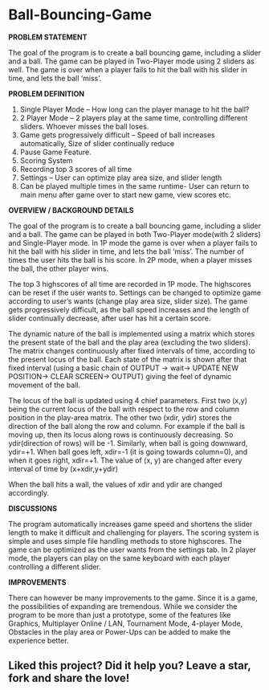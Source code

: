 # Ball-Bouncing-Game

<b> PROBLEM STATEMENT </b>

  The goal of the program is to create a ball bouncing game, including a slider and a ball. The game can be played in
  Two-Player mode using 2 sliders as well. The game is over when a player fails to hit the ball with his slider in time,
  and lets the ball ‘miss’.

<b> PROBLEM DEFINITION </b>

1. Single Player Mode – How long can the player manage to hit the ball?
2. 2 Player Mode – 2 players play at the same time, controlling different sliders. Whoever misses the ball
loses.
3. Game gets progressively difficult – Speed of ball increases automatically, Size of slider continually
reduce
4. Pause Game Feature.
5. Scoring System
6. Recording top 3 scores of all time
7. Settings – User can optimize play area size, and slider length
8. Can be played multiple times in the same runtime- User can return to main menu after game over to start
new game, view scores etc.

<b> OVERVIEW / BACKGROUND DETAILS </b>

  The goal of the program is to create a ball bouncing game, including a slider and a ball. The game can be played in
  both Two-Player mode(with 2 sliders) and Single-Player mode. In 1P mode the game is over when a player fails to
  hit the ball with his slider in time, and lets the ball ‘miss’. The number of times the user hits the ball is his score. In
  2P mode, when a player misses the ball, the other player wins.

  The top 3 highscores of all time are recorded in 1P mode. The highscores can be reset if the user wants to. Settings
  can be changed to optimize game according to user’s wants (change play area size, slider size). The game gets
  progressively difficult, as the ball speed increases and the length of slider continually decrease, after user has hit a
  certain score.

  The dynamic nature of the ball is implemented using a matrix which stores the present state of the ball and the play
  area (excluding the two sliders). The matrix changes continuously after fixed intervals of time, according to the
  present locus of the ball. Each state of the matrix is shown after that fixed interval (using a basic chain of OUTPUT
  -> wait-> UPDATE NEW POSITION-> CLEAR SCREEN-> OUTPUT) giving the feel of dynamic movement of the ball.

  The locus of the ball is updated using 4 chief parameters. First two (x,y) being the current locus of the ball with
  respect to the row and column position in the play-area matrix. The other two (xdir, ydir) stores the direction of the
  ball along the row and column. For example if the ball is moving up, then its locus along rows is continuously
  decreasing. So ydir(direction of rows) will be -1. Similarly, when ball is going downward, ydir=+1. When ball goes
  left, xdir=-1 (it is going towards column=0), and when it goes right, xdir=+1.
  The value of (x, y) are changed after every interval of time by (x+xdir,y+ydir)

  When the ball hits a wall, the values of xdir and ydir are changed accordingly.

  <b> DISCUSSIONS </b>
  
  The program automatically increases game speed and shortens the slider length to make it difficult and challenging
  for players. The scoring system is simple and uses simple file handling methods to store highscores. The game can
  be optimized as the user wants from the settings tab. In 2 player mode, the players can play on the same keyboard
  with each player controlling a different slider.     

<b> IMPROVEMENTS </b>
  
  There can however be many improvements to the game. Since it is a game, the possibilities of expanding are
  tremendous. While we consider the program to be more than just a prototype, some of the features like Graphics, Multiplayer Online / LAN, Tournament Mode, 4-player Mode, Obstacles in the play area or Power-Ups can be added to make the experience better.

<h2> <b> Liked this project? Did it help you? Leave a star, fork and share the love! </b> </h2>
